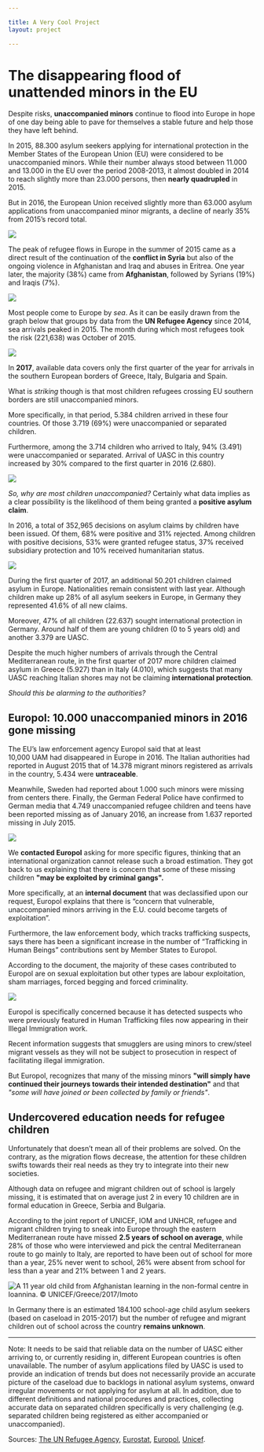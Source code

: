 ```yaml
---

title: A Very Cool Project
layout: project

---
```


# The disappearing flood of unattended minors in the EU

Despite risks, **unaccompanied minors** continue to flood into Europe in hope of one day being able to pave for themselves a stable future and help those they have left behind.

In 2015, 88.300 asylum seekers applying for international protection in the Member States of the European Union (EU) were considered to be unaccompanied minors. While their number always stood between 11.000 and 13.000 in the EU over the period 2008-2013, it almost doubled in 2014 to reach slightly more than 23.000 persons, then **nearly quadrupled** in 2015. 

But in 2016, the European Union received slightly more than 63.000 asylum applications from unaccompanied minor migrants, a decline of nearly 35% from 2015’s record total. 

![](Overtime-Minors.png)

The peak of refugee flows in Europe in the summer of 2015 came as a direct result of the continuation of the **conflict in Syria** but also of the ongoing violence in Afghanistan and Iraq and abuses in Eritrea. One year later, the majority (38%) came from **Afghanistan**, followed by Syrians (19%) and Iraqis (7%).

![](countries-origin.png)

Most people come to Europe by *sea*. As it can be easily drawn from the graph below that groups by data from the **UN Refugee Agency** since 2014, sea arrivals peaked in 2015. The month during which most refugees took the risk (221,638) was October of 2015.

![](sea-arrivals.png)

In **2017**, available data covers only the first quarter of the year for arrivals in the southern European borders of Greece, Italy, Bulgaria and Spain.

What is *striking* though is that most children refugees crossing EU southern borders are still unaccompanied minors. 

More specifically, in that period, 5.384 children arrived in these four countries. Of those 3.719 (69%) were unaccompanied or separated children. 

Furthermore, among the 3.714 children who arrived to Italy, 94% (3.491) were unaccompanied or separated. Arrival of UASC in this country increased by 30% compared to the first quarter in 2016 (2.680). 

![](Graphs-Minors.jpg)

*So, why are most children unaccompanied?* Certainly what data implies as a clear possibility is the likelihood of them being granted a **positive asylum claim**. 

In 2016, a total of 352,965 decisions on asylum claims by children have been issued. Of them, 68% were positive and 31% rejected. Among children with positive decisions, 53% were granted refugee status, 37% received subsidiary protection and 10% received humanitarian status. 

![](decisions.png)

During the first quarter of 2017, an additional 50.201 children claimed asylum in Europe. Nationalities remain consistent with last year. Although children make up 28% of all asylum seekers in Europe, in Germany they represented 41.6% of all new claims. 

Moreover, 47% of all children (22.637) sought international protection in Germany. Around half of them are young children (0 to 5 years old) and another 3.379 are UASC. 

Despite the much higher numbers of arrivals through the Central Mediterranean route, in the first quarter of 2017 more children claimed asylum in Greece (5.927) than in Italy (4.010), which suggests that many UASC reaching Italian shores may not be claiming **international protection**. 

*Should this be alarming to the authorities?*

## Europol: 10.000 unaccompanied minors in 2016 gone missing 

The EU’s law enforcement agency Europol said that at least 10,000 UAM had disappeared in Europe in 2016. The Italian authorities had reported in August 2015 that of 14.378 migrant minors registered as arrivals in the country, 5.434 were **untraceable**. 

Meanwhile, Sweden had reported about 1.000 such minors were missing from centers there. Finally, the German Federal Police have confirmed to German media that 4.749 unaccompanied refugee children and teens have been reported missing as of January 2016, an increase from 1.637 reported missing in July 2015. 

![](missing-three-countries.png)

We **contacted Europol** asking for more specific figures, thinking that an international organization cannot release such a broad estimation. They got back to us explaining that there is concern that some of these missing children **"may be exploited by criminal gangs".** 

More specifically, at an **internal document** that was declassified upon our request, Europol explains that there is “concern that vulnerable, unaccompanied minors arriving in the E.U. could become targets of exploitation”.

Furthermore, the law enforcement body, which tracks trafficking suspects, says there has been a significant increase in the number of “Trafficking in Human Beings” contributions sent by Member States to Europol. 

According to the document, the majority of these cases contributed to Europol are on sexual exploitation but other types are labour exploitation, sham marriages, forced begging and forced criminality. 

![](background-info.png)

Europol is specifically concerned because it has detected suspects who were previously featured in Human Trafficking files now appearing in their Illegal Immigration work. 

Recent information suggests that smugglers are using minors to crew/steel migrant vessels as they will not be subject to prosecution in respect of facilitating illegal immigration. 

But Europol, recognizes that many of the missing minors **"will simply have continued their journeys towards their intended destination"** and that *"some will have joined or been collected by family or friends"*. 

## Undercovered education needs for refugee children

Unfortunately that doesn’t mean all of their problems are solved. On the contrary, as the migration flows decrease, the attention for these children swifts towards their real needs as they try to integrate into their new societies. 

Although data on refugee and migrant children out of school is largely missing, it is estimated that on average just 2 in every 10 children are in formal education in Greece, Serbia and Bulgaria. 

According to the joint report of UNICEF, IOM and UNHCR, refugee and migrant children trying to sneak into Europe through the eastern Mediterranean route have missed **2.5 years of school on average**, while 28% of those who were interviewed and pick the central Mediterranean route to go mainly to Italy, are reported to have been out of school for more than a year, 25% never went to school, 26% were absent from school for less than a year and 21% between 1 and 2 years. 

![](kid-greece.png "A 11 year old child from Afghanistan learning in the non-formal centre in Ioannina. © UNICEF/Greece/2017/Imoto")

In Germany there is an estimated 184.100 school-age child asylum seekers (based on caseload in 2015-2017) but the number of refugee and migrant children out of school across the country **remains unknown**.

-----------------

Note: It needs to be said that reliable data on the number of UASC either arriving to, or currently residing in, different European countries is often unavailable. The number of asylum applications filed by UASC is used to provide an indication of trends but does not necessarily provide an accurate picture of the caseload due to backlogs in national asylum systems, onward irregular movements or not applying for asylum at all. In addition, due to different definitions and national procedures and practices, collecting accurate data on separated children specifically is very challenging (e.g. separated children being registered as either accompanied or unaccompanied).

Sources: [The UN Refugee Agency](http://www.unhcr.org), [Eurostat](http://ec.europa.eu/eurostat), [Europol](https://www.europol.europa.eu), [Unicef](https://www.unicef.org). 




